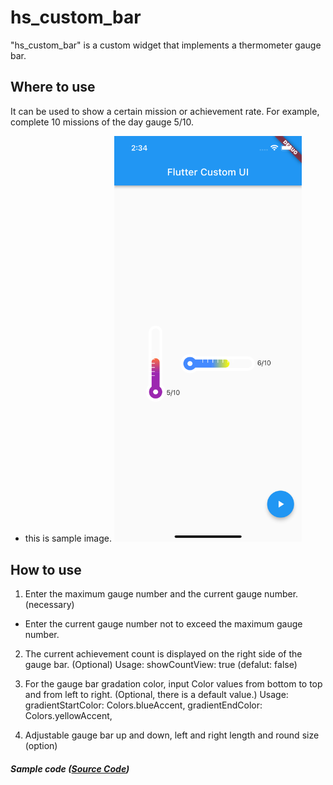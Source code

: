 # hs_custom_bar

"hs_custom_bar" is a custom widget that implements a thermometer gauge bar.



## Where to use

It can be used to show a certain mission or achievement rate.
For example, complete 10 missions of the day gauge 5/10.

- this is sample image.
  <img src="https://github.com/hyeseok/hs_custom_bar/blob/master/assets/sample_image.png" alt="sample image" width="300"/>



## How to use

1. Enter the maximum gauge number and the current gauge number. (necessary)
* Enter the current gauge number not to exceed the maximum gauge number.

2. The current achievement count is displayed on the right side of the gauge bar. (Optional)
   Usage: showCountView: true (defalut: false)

3. For the gauge bar gradation color, input Color values from bottom to top and from left to right.
   (Optional, there is a default value.)
   Usage: gradientStartColor: Colors.blueAccent, gradientEndColor: Colors.yellowAccent,

4. Adjustable gauge bar up and down, left and right length and round size
   (option)



##### Sample code ([Source Code](/lib/sample/sample_code.dart))


